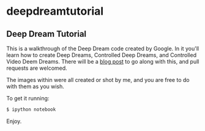 # deepdreamtutorial
## Deep Dream Tutorial

This is a walkthrough of the Deep Dream code created by Google. In it you'll learn how to create Deep Dreams, 
Controlled Deep Dreams, and Controlled Video Deem Dreams. There will be a [blog post](http://www.kpkaiser.com)
to go along with this, and pull requests are welcomed.

The images within were all created or shot by me, and you are free to do with them as you wish.

To get it running:
```bash
$ ipython notebook
```

Enjoy.

